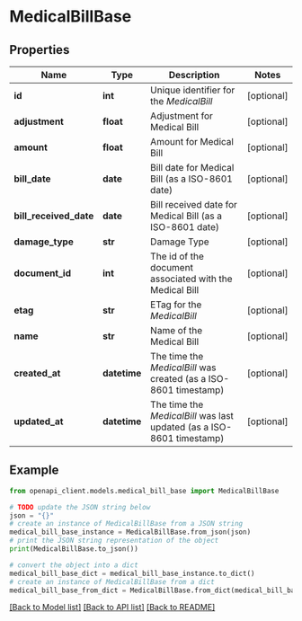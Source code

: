 # MedicalBillBase


## Properties

Name | Type | Description | Notes
------------ | ------------- | ------------- | -------------
**id** | **int** | Unique identifier for the *MedicalBill* | [optional] 
**adjustment** | **float** | Adjustment for Medical Bill | [optional] 
**amount** | **float** | Amount for Medical Bill | [optional] 
**bill_date** | **date** | Bill date for Medical Bill (as a ISO-8601 date) | [optional] 
**bill_received_date** | **date** | Bill received date for Medical Bill (as a ISO-8601 date) | [optional] 
**damage_type** | **str** | Damage Type | [optional] 
**document_id** | **int** | The id of the document associated with the Medical Bill | [optional] 
**etag** | **str** | ETag for the *MedicalBill* | [optional] 
**name** | **str** | Name of the Medical Bill | [optional] 
**created_at** | **datetime** | The time the *MedicalBill* was created (as a ISO-8601 timestamp) | [optional] 
**updated_at** | **datetime** | The time the *MedicalBill* was last updated (as a ISO-8601 timestamp) | [optional] 

## Example

```python
from openapi_client.models.medical_bill_base import MedicalBillBase

# TODO update the JSON string below
json = "{}"
# create an instance of MedicalBillBase from a JSON string
medical_bill_base_instance = MedicalBillBase.from_json(json)
# print the JSON string representation of the object
print(MedicalBillBase.to_json())

# convert the object into a dict
medical_bill_base_dict = medical_bill_base_instance.to_dict()
# create an instance of MedicalBillBase from a dict
medical_bill_base_from_dict = MedicalBillBase.from_dict(medical_bill_base_dict)
```
[[Back to Model list]](../README.md#documentation-for-models) [[Back to API list]](../README.md#documentation-for-api-endpoints) [[Back to README]](../README.md)


